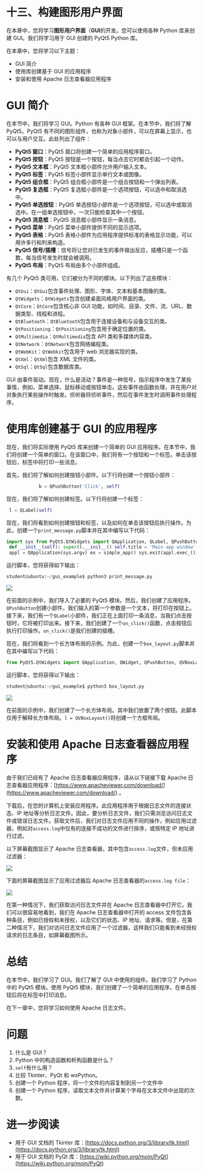 # 十三、构建图形用户界面

在本章中，您将学习**图形用户界面**（**GUI**的开发。您可以使用各种 Python 库来创建 GUI。我们将学习用于 GUI 创建的 PyQt5 Python 库。

在本章中，您将学习以下主题：

*   GUI 简介
*   使用库创建基于 GUI 的应用程序
*   安装和使用 Apache 日志查看器应用程序

# GUI 简介

在本节中，我们将学习 GUI。Python 有各种 GUI 框架。在本节中，我们将了解 PyQt5。PyQt5 有不同的图形组件，也称为对象小部件，可以在屏幕上显示，也可以与用户交互。此处列出了组件：

*   **PyQt5 窗口**：PyQt5 窗口将创建一个简单的应用程序窗口。
*   **PyQt5 按钮**：PyQt5 按钮是一个按钮，每当点击它时都会引起一个动作。
*   **PyQt5 文本框**：PyQt5 文本框小部件允许用户输入文本。
*   **PyQt5 标签**：PyQt5 标签小部件显示单行文本或图像。
*   **PyQt5 组合框**：PyQt5 组合框小部件是一个组合按钮和一个弹出列表。
*   **PyQt5 复选框**：PyQt5 复选框小部件是一个选项按钮，可以选中和取消选中。
*   **PyQt5 单选按钮**：PyQt5 单选按钮小部件是一个选项按钮，可以选中或取消选中。在一组单选按钮中，一次只能检查其中一个按钮。
*   **PyQt5 消息框**：PyQt5 消息框小部件显示一条消息。
*   **PyQt5 菜单**：PyQt5 菜单小部件提供不同的显示选项。
*   **PyQt5 表格**：PyQt5 表格小部件为应用程序提供标准的表格显示功能，可以用许多行和列来构造。
*   **PyQt5 信号/插槽**：信号将让您对已发生的事件做出反应，插槽只是一个函数，每当信号发生时就会被调用。
*   **PyQt5 布局**：PyQt5 布局由多个小部件组成。

有几个 PyQt5 类可用，它们被分为不同的模块。以下列出了这些模块：

*   `QtGui`：`QtGui`包含事件处理、图形、字体、文本和基本图像的类。
*   `QtWidgets`：`QtWidgets`包含创建桌面风格用户界面的类。
*   `QtCore`：`QtCore`包含核心非 GUI 功能，如时间、目录、文件、流、URL、数据类型、线程和进程。
*   `QtBluetooth`：`QtBluetooth`包含用于连接设备和与设备交互的类。
*   `QtPositioning`：`QtPositioning`包含用于确定位置的类。
*   `QtMultimedia`：`QtMultimedia`包含 API 类和多媒体内容类。
*   `QtNetwork`：`QtNetwork`包含网络编程类。
*   `QtWebKit`：`QtWebkit`包含用于 web 浏览器实现的类。
*   `QtXml`：`QtXml`包含 XML 文件的类。
*   `QtSql`：`QtSql`包含数据库类。

GUI 由事件驱动。现在，什么是活动？事件是一种信号，指示程序中发生了某些事情，例如，菜单选择、鼠标移动或按钮单击。这些事件由函数处理，并在用户对对象执行某些操作时触发。侦听器将侦听事件，然后在事件发生时调用事件处理程序。

# 使用库创建基于 GUI 的应用程序

现在，我们将实际使用 PyQt5 库来创建一个简单的 GUI 应用程序。在本节中，我们将创建一个简单的窗口。在该窗口中，我们将有一个按钮和一个标签。单击该按钮后，标签中将打印一些消息。

首先，我们将了解如何创建按钮小部件。以下行将创建一个按钮小部件：

```py
            b = QPushButton('Click', self)
```

现在，我们将了解如何创建标签。以下行将创建一个标签：

```py
 l = QLabel(self)
```

现在，我们将看到如何创建按钮和标签，以及如何在单击该按钮后执行操作。为此，创建一个`print_message.py`脚本并在其中编写以下代码：

```py
import sys from PyQt5.QtWidgets import QApplication, QLabel, QPushButton, QWidget from PyQt5.QtCore import pyqtSlot from PyQt5.QtGui import QIcon class simple_app(QWidget):
 def __init__(self): super().__init__() self.title = 'Main app window' self.left = 20 self.top = 20 self.height = 300 self.width = 400 self.app_initialize() def app_initialize(self): self.setWindowTitle(self.title) self.setGeometry(self.left, self.top, self.height, self.width) b = QPushButton('Click', self) b.setToolTip('Click on the button !!') b.move(100,70) self.l = QLabel(self) self.l.resize(100,50) self.l.move(100,200) b.clicked.connect(self.on_click) self.show() @pyqtSlot() def on_click(self):self.l.setText("Hello World") if __name__ == '__main__':
 appl = QApplication(sys.argv) ex = simple_app() sys.exit(appl.exec_())
```

运行脚本，您将获得如下输出：

```py
student@ubuntu:~/gui_example$ python3 print_message.py
```

![](img/27a93e6c-9702-455c-870f-af942561b795.jpg)

在前面的示例中，我们导入了必要的 PyQt5 模块。然后，我们创建了应用程序。`QPushButton`创建小部件，我们输入的第一个参数是一个文本，将打印在按钮上。接下来，我们有一个`QLabel`小部件，我们正在上面打印一条消息，当我们点击按钮时，它将被打印出来。接下来，我们创建了一个`on_click()`函数，点击按钮后执行打印操作。`on_click()`是我们创建的插槽。

现在，我们将看到一个长方体布局的示例。为此，创建一个`box_layout.py`脚本并在其中编写以下代码：

```py
from PyQt5.QtWidgets import QApplication, QWidget, QPushButton, QVBoxLayout appl = QApplication([]) make_window = QWidget() layout = QVBoxLayout() layout.addWidget(QPushButton('Button 1')) layout.addWidget(QPushButton('Button 2')) make_window.setLayout(l) make_window.show() appl.exec_()
```

运行脚本，您将获得以下输出：

```py
student@ubuntu:~/gui_example$ python3 box_layout.py
```

![](img/f3f5d264-0cf2-42d2-b1fe-16f4e21de4d2.png)

在前面的示例中，我们创建了一个长方体布局。其中我们放置了两个按钮。此脚本仅用于解释长方体布局。`l = QVBoxLayout()`将创建一个方框布局。

# 安装和使用 Apache 日志查看器应用程序

由于我们已经有了 Apache 日志查看器应用程序，请从以下链接下载 Apache 日志查看器应用程序：[https://www.apacheviewer.com/download/](https://www.apacheviewer.com/download/) 。

下载后，在您的计算机上安装应用程序。此应用程序用于根据日志文件的连接状态、IP 地址等分析日志文件。因此，要分析日志文件，我们只需浏览访问日志文件或错误日志文件。获取文件后，我们对日志文件应用不同的操作，例如应用过滤器，例如对`access.log`中仅有的连接不成功的文件进行排序，或按特定 IP 地址进行过滤。

以下屏幕截图显示了 Apache 日志查看器，其中包含`access.log`文件，但未应用过滤器：

![](img/edb4c1c2-51be-400b-96a5-ab38178f7f74.jpg)

下面的屏幕截图显示了应用过滤器后 Apache 日志查看器的`access.log file`：

![](img/c88aab5c-c72d-4f49-ba2d-810f6982760b.png)

在第一种情况下，我们获取访问日志文件并在 Apache 日志查看器中打开它。我们可以很容易地看到，我们在 Apache 日志查看器中打开的 access 文件包含各种条目，例如已授权和未授权，以及它们的状态、IP 地址、请求等。但是，在第二种情况下，我们对访问日志文件应用了一个过滤器，这样我们只能看到未经授权请求的日志条目，如屏幕截图所示。

# 总结

在本节中，我们学习了 GUI。我们了解了 GUI 中使用的组件。我们学习了 Python 中的 PyQt5 模块。使用 PyQt5 模块，我们创建了一个简单的应用程序，在单击按钮后将在标签中打印消息。

在下一章中，您将学习如何使用 Apache 日志文件。

# 问题

1.  什么是 GUI？
2.  Python 中的构造函数和析构函数是什么？
3.  `self`有什么用？
4.  比较 Tkinter、PyQt 和 wxPython。
5.  创建一个 Python 程序，将一个文件的内容复制到另一个文件中
6.  创建一个 Python 程序，读取文本文件并计算某个字母在文本文件中出现的次数。

# 进一步阅读

*   用于 GUI 文档的 Tkinter 库：[https://docs.python.org/3/library/tk.html](https://docs.python.org/3/library/tk.html)
*   用于 GUI 文档的 PyQt 库：[https://wiki.python.org/moin/PyQt](https://wiki.python.org/moin/PyQt)